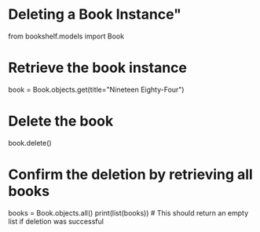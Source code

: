 # Deleting a Book Instance" 
from bookshelf.models import Book  

# Retrieve the book instance
book = Book.objects.get(title="Nineteen Eighty-Four")

# Delete the book
book.delete()

# Confirm the deletion by retrieving all books
books = Book.objects.all()
print(list(books))  # This should return an empty list if deletion was successful
